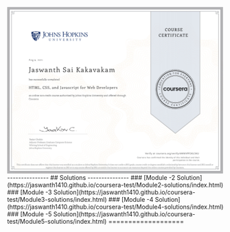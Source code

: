<img align="left" alt="HTML5" src="https://github.com/Jaswanth1410/coursera-test/blob/aafe130d7cbde8222acf863f62c55040d71ecace/Certificate/Coursera%204WMVFP2KU3KU%20(pdf.io).jpg" />
---------------
## Solutions
---------------
###  [Module -2 Solution](https://jaswanth1410.github.io/coursera-test/Module2-solutions/index.html)
###  [Module -3 Solution](https://jaswanth1410.github.io/coursera-test/Module3-solutions/index.html)
###  [Module -4 Solution](https://jaswanth1410.github.io/coursera-test/Module4-solutions/index.html)
###  [Module -5 Solution](https://jaswanth1410.github.io/coursera-test/Module5-solutions/index.html)
===================
